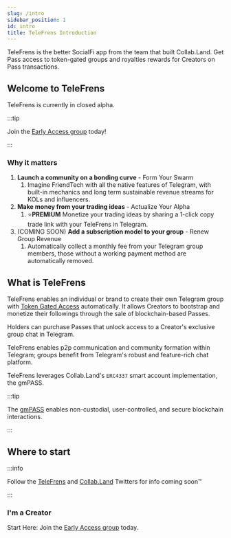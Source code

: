 ```yaml
---
slug: /intro
sidebar_position: 1
id: intro
title: TeleFrens Introduction
---
```


TeleFrens is the better SocialFi app from the team that built Collab.Land. Get Pass access to token-gated groups and royalties rewards for Creators on Pass transactions.

## Welcome to TeleFrens

TeleFrens is currently in closed alpha.

:::tip

Join the [Early Access group](https://telefrens.com) today!

:::

### Why it matters

1. **Launch a community on a bonding curve** - Form Your Swarm
    1. Imagine FriendTech with all the native features of Telegram, with built-in mechanics and long term sustainable revenue streams for KOLs and influencers.
2. **Make money from your trading ideas** - Actualize Your Alpha
    1. ⭐**PREMIUM** Monetize your trading ideas by sharing a 1-click copy trade link with your TeleFrens in Telegram.
3. (COMING SOON) **Add a subscription model to your group** - Renew Group Revenue
    1. Automatically collect a monthly fee from your Telegram group members, those without a working payment method are automatically removed.

<!-- 4. **Buy users and attention for your group** - Sell your Space
    1. Cross promote your community in other Telegram groups and earn when you allow others to cross promote in yours.
-->

## What is TeleFrens

TeleFrens enables an individual or brand to create their own Telegram group with [Token Gated Access](/help-docs/key-features/token-gate-communities) automatically. It allows Creators to bootstrap and monetize their followings through the sale of blockchain-based Passes.

Holders can purchase Passes that unlock access to a Creator's exclusive group chat in Telegram.

TeleFrens enables p2p communication and community formation within Telegram; groups benefit from Telegram's robust and feature-rich chat platform.

TeleFrens leverages Collab.Land's `ERC4337` smart account implementation, the gmPASS.

:::tip

The [gmPASS](/help-docs/key-features/gm-pass) enables non-custodial, user-controlled, and secure blockchain interactions.

:::

## Where to start

:::info

Follow the [TeleFrens](https://twitter.com/telefrens) and [Collab.Land](https://twitter.com/Collab_Land_) Twitters for info coming soon™

:::

### I'm a Creator

Start Here: Join the [Early Access group](https://telefrens.com) today.

<!--
### I'm a Holder

Start Here:
-->
